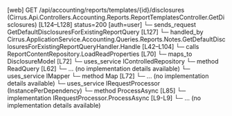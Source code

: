 [web] GET /api/accounting/reports/templates/{id}/disclosures  (Cirrus.Api.Controllers.Accounting.Reports.ReportTemplatesController.GetDisclosures)  [L124–L128] status=200 [auth=user]
  └─ sends_request GetDefaultDisclosuresForExistingReportQuery [L127]
    └─ handled_by Cirrus.ApplicationService.Accounting.Queries.Reports.Notes.GetDefaultDisclosuresForExistingReportQueryHandler.Handle [L42–L104]
      └─ calls ReportContentRepository.LoadReadProperties [L70]
      └─ maps_to DisclosureModel [L72]
      └─ uses_service IControlledRepository<ReportTemplate>
        └─ method ReadQuery [L62]
          └─ ... (no implementation details available)
      └─ uses_service IMapper
        └─ method Map [L72]
          └─ ... (no implementation details available)
      └─ uses_service IRequestProcessor (InstancePerDependency)
        └─ method ProcessAsync [L85]
          └─ implementation IRequestProcessor.ProcessAsync [L9-L9]
          └─ ... (no implementation details available)

